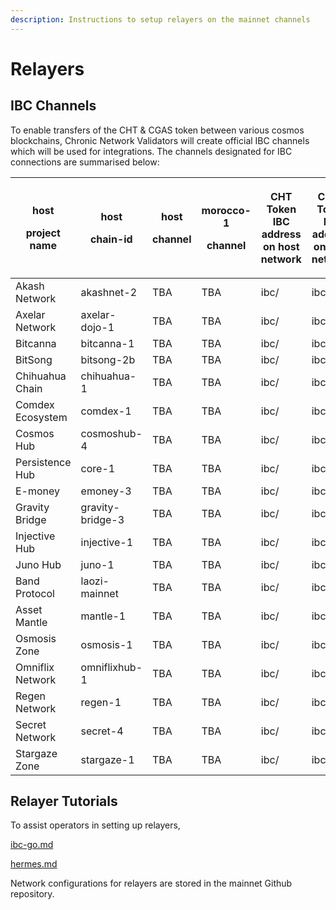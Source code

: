 ```yaml
---
description: Instructions to setup relayers on the mainnet channels
---
```


# Relayers

## IBC Channels

To enable transfers of the CHT & CGAS token between various cosmos blockchains, Chronic Network Validators will create official IBC channels which will be used for integrations. The channels designated for IBC connections are summarised below:

| <p>host</p><p>project name</p> | <p>host</p><p>chain-id</p> | <p>host </p><p>channel</p> | <p>morocco-1</p><p>channel</p> | <p>CHT Token<br>IBC address on host network</p>                     | <p>CGAS Token<br>IBC address on host network</p> 
| -------- | -------------------------- | -------------------------- | --------------------------- | -------------------------------------------------------------------- | ----------------- | 
| Akash Network | akashnet-2          | TBA                        | TBA                   | ibc/ | ibc/ |
| Axelar Network  | axelar-dojo-1          | TBA                        | TBA                   | ibc/ | ibc/ |
| Bitcanna | bitcanna-1           | TBA                        | TBA                   | ibc/ | ibc/ |
| BitSong | bitsong-2b           | TBA                        | TBA                   | ibc/ | ibc/ |
| Chihuahua Chain | chihuahua-1      | TBA                        | TBA                   | ibc/ | ibc/ |
| Comdex Ecosystem | comdex-1         | TBA                        | TBA                   | ibc/ | ibc/ |
| Cosmos Hub | cosmoshub-4                | TBA                        | TBA                   | ibc/ | ibc/ |
| Persistence Hub | core-1              | TBA                        | TBA                   | ibc/ | ibc/ |
| E-money | emoney-3       | TBA                        | TBA                   | ibc/ | ibc/ |
| Gravity Bridge | gravity-bridge-3       | TBA                        | TBA                   | ibc/ | ibc/ |
| Injective Hub | injective-1       | TBA                        | TBA                   | ibc/ | ibc/ |
| Juno Hub | juno-1             | TBA                        | TBA                   | ibc/ | ibc/ |
| Band Protocol | laozi-mainnet             | TBA                        | TBA                   | ibc/ | ibc/ |
| Asset Mantle | mantle-1             | TBA                        | TBA                   | ibc/ | ibc/ |
| Osmosis Zone | osmosis-1                  | TBA                | TBA                   | ibc/ | ibc/ |
| Omniflix Network | omniflixhub-1               | TBA                | TBA                   | ibc/ | ibc/ |
| Regen Network | regen-1         | TBA                        | TBA                   | ibc/ | ibc/ |
| Secret Network | secret-4                | TBA                        | TBA                   | ibc/ | ibc/ |
| Stargaze Zone | stargaze-1            | TBA                        | TBA                   | ibc/ | ibc/ |



## Relayer Tutorials

To assist operators in setting up relayers,


[ibc-go.md](ibc-go.md)

[hermes.md](hermes.md)

Network configurations for relayers are stored in the mainnet Github repository.
